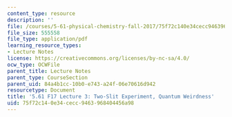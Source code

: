 ```yaml
---
content_type: resource
description: ''
file: /courses/5-61-physical-chemistry-fall-2017/75f72c140e34cecc9463968404456a98_MIT5_61F17_lec3.pdf
file_size: 555558
file_type: application/pdf
learning_resource_types:
- Lecture Notes
license: https://creativecommons.org/licenses/by-nc-sa/4.0/
ocw_type: OCWFile
parent_title: Lecture Notes
parent_type: CourseSection
parent_uid: 84a4b1cc-10b0-e743-a24f-06e70616d942
resourcetype: Document
title: '5.61 F17 Lecture 3: Two-Slit Experiment, Quantum Weirdness'
uid: 75f72c14-0e34-cecc-9463-968404456a98
---
```

